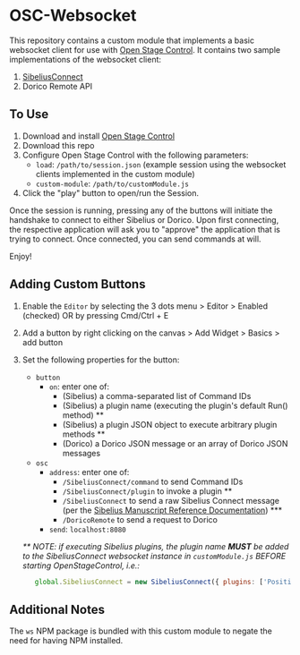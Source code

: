 # OSC-Websocket

This repository contains a custom module that implements a basic websocket client for use with [Open Stage Control](https://openstagecontrol.ammd.net/). It contains two sample implementations of the websocket client:

1. [SibeliusConnect](https://www.avid.com/resource-center/whats-new-in-sibelius-march-2024)
2. Dorico Remote API

## To Use

1. Download and install [Open Stage Control](https://openstagecontrol.ammd.net/download/)
2. Download this repo
3. Configure Open Stage Control with the following parameters:
   - ```load```: ```/path/to/session.json``` (example session using the websocket clients implemented in the custom module)
   - ```custom-module```: ```/path/to/customModule.js```
4. Click the "play" button to open/run the Session.

Once the session is running, pressing any of the buttons will initiate the handshake to connect to either Sibelius or Dorico. Upon first connecting, the respective application will ask you to "approve" the application that is trying to connect. Once connected, you can send commands at will.

Enjoy!

## Adding Custom Buttons

1. Enable the `Editor` by selecting the 3 dots menu > Editor > Enabled (checked) OR by pressing Cmd/Ctrl + E
2. Add a button by right clicking on the canvas > Add Widget > Basics > add button
3. Set the following properties for the button:
   - `button`
      - `on`: enter one of:
         - (Sibelius) a comma-separated list of Command IDs
         - (Sibelius) a plugin name (executing the plugin's default Run() method) **
         - (Sibelius) a plugin JSON object to execute arbitrary plugin methods **
         - (Dorico) a Dorico JSON message or an array of Dorico JSON messages
   - `osc`
      - `address`: enter one of:
         - `/SibeliusConnect/command` to send Command IDs
         - `/SibeliusConnect/plugin` to invoke a plugin **
         - `/SibeliusConnect` to send a raw Sibelius Connect message (per the [Sibelius Manuscript Reference Documentation](https://resources.avid.com/SupportFiles/Sibelius/2024.10/ManuScript_Language_Guide.pdf])) ***
         - `/DoricoRemote` to send a request to Dorico
      - `send`: `localhost:8080`

   _** NOTE: if executing Sibelius plugins, the plugin name **MUST** be added to the SibeliusConnect websocket instance in `customModule.js` BEFORE starting OpenStageControl, i.e.:_

   ```javascript
      global.SibeliusConnect = new SibeliusConnect({ plugins: ['PositionRehearsalMarks'] })
   ```

## Additional Notes
The `ws` NPM package is bundled with this custom module to negate the need for having NPM installed.
